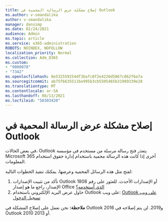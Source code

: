```yaml
---
title: إصلاح مشكلة عرض الرسالة المحمية في Outlook
ms.author: v-smandalika
author: v-smandalika
manager: dansimp
ms.date: 02/24/2021
audience: Admin
ms.topic: article
ms.service: o365-administration
ROBOTS: NOINDEX, NOFOLLOW
localization_priority: Normal
ms.collection: Adm_O365
ms.custom:
- "9000078"
- "7342"
ms.openlocfilehash: 8e532559254df3bafc8f2e4226d5867c062f6a7a
ms.sourcegitcommit: ab75f66355116e995b3cb5505465b31989339e28
ms.translationtype: MT
ms.contentlocale: ar-SA
ms.lasthandoff: 08/13/2021
ms.locfileid: "58303420"
---
```

# <a name="fix-problem-viewing-protected-message-in-outlook"></a>إصلاح مشكلة عرض الرسالة المحمية في Outlook

في بعض الحالات، Outlook يتعذر فتح رسالة مرسلة من مستخدم في مؤسسة Microsoft 365 أخرى إذا كانت هذه الرسالة محمية باستخدام إدارة حقوق استخدام المعلومات.

لفتح مثل هذه الرسائل المحمية وعرضها، يمكنك تنفيذ الخطوات التالية:

1. تأكد من تثبيت الإصدارات Outlook 1808 أو الإصدارات الأحدث. للعثور على رقم الإصدار، راجع ما هو إصدار Office [الذي أستخدمه؟](https://support.microsoft.com/office/about-office-what-version-of-office-am-i-using-932788b8-a3ce-44bf-bb09-e334518b8b19)
2. حاول عرض البريد الإلكتروني باستخدام Outlook على ويب: [Outlook على ويب تسجيل الدخول](https://outlook.office365.com/mail/inbox)

**ملاحظة:** نحن نعمل على إصلاح المشكلة في Outlook 2016 و2019. لن يتم إصلاحه في Outlook 2010 أو 2013.
